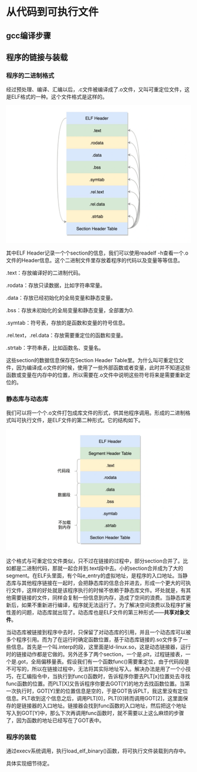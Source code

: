 # 从代码到可执行文件

## gcc编译步骤


## 程序的链接与装载

### 程序的二进制格式

经过预处理、编译、汇编以后，.c文件被编译成了.o文件，又叫可重定位文件，这是ELF格式的一种。这个文件格式是这样的。

![ELF文件头](../images/others/ELF_1.webp)

其中ELF Header记录一个个section的信息，我们可以使用readelf -h查看一个.o文件的Header信息。这个二进制文件里存放着程序的代码以及变量等等信息。

.text：存放编译好的二进制代码。

.rodata：存放只读数据，比如字符串常量。

.data：存放已经初始化的全局变量和静态变量。

.bss：存放未初始化的全局变量和静态变量，全部置为0.

.symtab：符号表，存放的是函数和变量的符号信息。

.rel.text，.rel.data：存放需要重定位的函数和变量。

.strtab：字符串表，比如函数名、变量名。

这些section的数据信息保存在Section Header Table里。为什么叫可重定位文件，因为编译成.o文件的时候，使用了一些外部函数或者变量，此时并不知道这些函数或变量在内存中的位置，所以需要在.o文件中说明这些符号将来是需要重新定位的。

### 静态库与动态库

我们可以将一个个.o文件打包成库文件的形式，供其他程序调用。形成的二进制格式叫可执行文件，是ELF文件的第二种形式。它的结构如下。

![库文件头](../images/others/ELF_2.webp)

这个格式与可重定位文件类似，只不过在链接的过程中，部分section合并了。比如都是二进制代码，那就一起合并到.text段中去。小的section合并成为了大的segment。在ELF头里面，有个叫e_entry的虚拟地址，是程序的入口地址。当静态库与其他程序链接在一起时，会把静态库的信息合并进去，形成一个更大的可执行文件，这样的好处就是该程序执行的时候不依赖于静态库文件。坏处就是，有其他需要链接的文件，同样会复制一份信息到内存，造成了空间的浪费。当静态库更新后，如果不重新进行编译，程序就无法运行了。为了解决空间浪费以及程序扩展性差的问题，动态库就出现了。动态库也是ELF文件的第三种形式——**共享对象文件**。

当动态库被链接到程序中去时，只保留了对动态库的引用，并且一个动态库可以被多个程序引用。而为了在运行时确定函数位置，基于动态库链接的.so文件多了一些信息。首先是一个叫.interp的段，这里面是ld-linux.so，这是动态链接器，运行时的链接动作都是它做的。另外还多了两个section，一个是.plt，过程链接表，一个是.got，全局偏移量表。假设我们有一个函数func()需要重定位，由于代码段是不可写的，所以在链接过程中，无法将其实际地址写入。解决办法是用了一个小技巧，在汇编指令中，当执行到func()函数时，告诉程序你要去PLT[x]位置处去寻找func函数的位置。而PLT[X]又告诉程序你要去GOT[Y]的地方去找函数位置。当第一次执行时，GOT[Y]里的位置信息是空的，于是GOT告诉PLT，我这里没有定位信息。PLT收到这个信息之后，调用PLT[0]，PLT[0]转而调用GOT[2]，这里面保存的是链接器的入口地址。链接器会找到func函数的入口地址，然后把这个地址写入到GOT[Y]中，那么下次再调用func函数时，就不需要以上这么麻烦的步骤了，因为函数的地址已经写在了GOT表中。

### 程序的装载

通过execv系统调用，执行load_elf_binary()函数，将可执行文件装载到内存中。

具体实现细节待定。